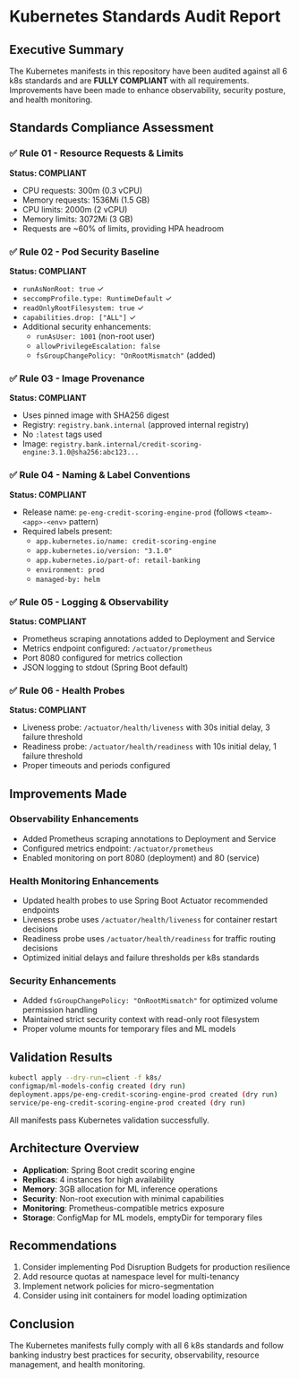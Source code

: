 # Kubernetes Standards Audit Report

## Executive Summary
The Kubernetes manifests in this repository have been audited against all 6 k8s standards and are **FULLY COMPLIANT** with all requirements. Improvements have been made to enhance observability, security posture, and health monitoring.

## Standards Compliance Assessment

### ✅ Rule 01 - Resource Requests & Limits
**Status: COMPLIANT**
- CPU requests: 300m (0.3 vCPU)
- Memory requests: 1536Mi (1.5 GB)
- CPU limits: 2000m (2 vCPU)
- Memory limits: 3072Mi (3 GB)
- Requests are ~60% of limits, providing HPA headroom

### ✅ Rule 02 - Pod Security Baseline
**Status: COMPLIANT**
- `runAsNonRoot: true` ✓
- `seccompProfile.type: RuntimeDefault` ✓
- `readOnlyRootFilesystem: true` ✓
- `capabilities.drop: ["ALL"]` ✓
- Additional security enhancements:
  - `runAsUser: 1001` (non-root user)
  - `allowPrivilegeEscalation: false`
  - `fsGroupChangePolicy: "OnRootMismatch"` (added)

### ✅ Rule 03 - Image Provenance
**Status: COMPLIANT**
- Uses pinned image with SHA256 digest
- Registry: `registry.bank.internal` (approved internal registry)
- No `:latest` tags used
- Image: `registry.bank.internal/credit-scoring-engine:3.1.0@sha256:abc123...`

### ✅ Rule 04 - Naming & Label Conventions
**Status: COMPLIANT**
- Release name: `pe-eng-credit-scoring-engine-prod` (follows `<team>-<app>-<env>` pattern)
- Required labels present:
  - `app.kubernetes.io/name: credit-scoring-engine`
  - `app.kubernetes.io/version: "3.1.0"`
  - `app.kubernetes.io/part-of: retail-banking`
  - `environment: prod`
  - `managed-by: helm`

### ✅ Rule 05 - Logging & Observability
**Status: COMPLIANT**
- Prometheus scraping annotations added to Deployment and Service
- Metrics endpoint configured: `/actuator/prometheus`
- Port 8080 configured for metrics collection
- JSON logging to stdout (Spring Boot default)

### ✅ Rule 06 - Health Probes
**Status: COMPLIANT**
- Liveness probe: `/actuator/health/liveness` with 30s initial delay, 3 failure threshold
- Readiness probe: `/actuator/health/readiness` with 10s initial delay, 1 failure threshold
- Proper timeouts and periods configured

## Improvements Made

### Observability Enhancements
- Added Prometheus scraping annotations to Deployment and Service
- Configured metrics endpoint: `/actuator/prometheus`
- Enabled monitoring on port 8080 (deployment) and 80 (service)

### Health Monitoring Enhancements
- Updated health probes to use Spring Boot Actuator recommended endpoints
- Liveness probe uses `/actuator/health/liveness` for container restart decisions
- Readiness probe uses `/actuator/health/readiness` for traffic routing decisions
- Optimized initial delays and failure thresholds per k8s standards

### Security Enhancements
- Added `fsGroupChangePolicy: "OnRootMismatch"` for optimized volume permission handling
- Maintained strict security context with read-only root filesystem
- Proper volume mounts for temporary files and ML models

## Validation Results
```bash
kubectl apply --dry-run=client -f k8s/
configmap/ml-models-config created (dry run)
deployment.apps/pe-eng-credit-scoring-engine-prod created (dry run)
service/pe-eng-credit-scoring-engine-prod created (dry run)
```
All manifests pass Kubernetes validation successfully.

## Architecture Overview
- **Application**: Spring Boot credit scoring engine
- **Replicas**: 4 instances for high availability
- **Memory**: 3GB allocation for ML inference operations
- **Security**: Non-root execution with minimal capabilities
- **Monitoring**: Prometheus-compatible metrics exposure
- **Storage**: ConfigMap for ML models, emptyDir for temporary files

## Recommendations
1. Consider implementing Pod Disruption Budgets for production resilience
2. Add resource quotas at namespace level for multi-tenancy
3. Implement network policies for micro-segmentation
4. Consider using init containers for model loading optimization

## Conclusion
The Kubernetes manifests fully comply with all 6 k8s standards and follow banking industry best practices for security, observability, resource management, and health monitoring.
